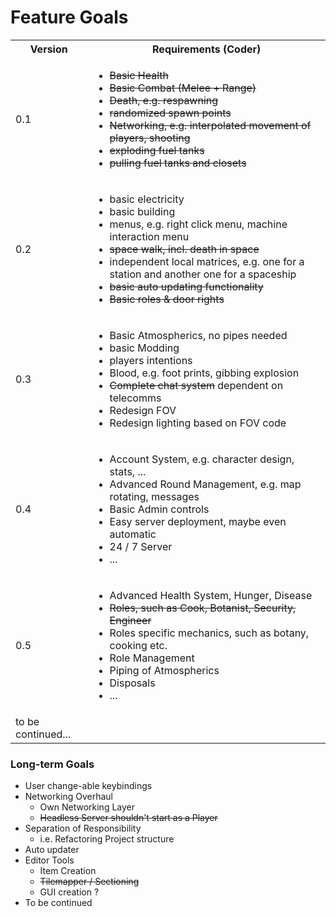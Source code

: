 # Feature Goals

<table>
  <tbody>
    <tr>
      <th>Version</th>
      <th align="center">Requirements (Coder)</th>
    </tr>
    <tr>
      <td>0.1</td>
      <td>
        <ul>
          <li><del>Basic Health </del></li>
          <li><del>Basic Combat (Melee + Range) </del></li>
          <li><del>Death, e.g. respawning </del></li>
          <li><del>randomized spawn points </del></li>
          <li><del>Networking, e.g. interpolated movement of players, shooting </del></li>
          <li><del>exploding fuel tanks </del></li>
          <li><del>pulling fuel tanks and closets </del></li>
        </ul>
      </td>
    </tr>
    <tr>
      <td>0.2</td>
      <td>
        <ul>
          <li>basic electricity</li>
          <li>basic building</li>
          <li>menus, e.g. right click menu, machine interaction menu</li>
          <li><del>space walk, incl. death in space</del></li>
          <li>independent local matrices, e.g. one for a station and another one for a spaceship</li>
          <li><del>basic auto updating functionality</del></li>
          <li><del>Basic roles & door rights</del></li>
        </ul>
      </td>
    </tr>
<tr>
      <td>0.3</td>
      <td>
        <ul>
          <li>Basic Atmospherics, no pipes needed</li>
          <li>basic Modding</li>
          <li>players intentions</li>
          <li>Blood, e.g. foot prints, gibbing explosion</li>
          <li><del>Complete chat system</del> dependent on telecomms</li>
          <li>Redesign FOV</li>
          <li>Redesign lighting based on FOV code</li>
        </ul>
      </td>
    </tr>
    <tr>
      <td>0.4</td>
      <td>
        <ul>
          <li>Account System, e.g. character design, stats, ...</li>
          <li>Advanced Round Management, e.g. map rotating, messages</li>
          <li>Basic Admin controls</li>
          <li>Easy server deployment, maybe even automatic</li>
          <li>24 / 7 Server</li>
          <li>...</li>
        </ul>
      </td>
    </tr>
    <tr>
      <td>0.5</td>
      <td>
        <ul>
          <li>Advanced Health System, Hunger, Disease</li>
          <li><del>Roles, such as Cook, Botanist, Security, Engineer</del></li>
          <li>Roles specific mechanics, such as botany, cooking etc.</li>
          <li>Role Management</li>
          <li>Piping of Atmospherics</li>
          <li>Disposals</li>
          <li>...</li>
        </ul>
      </td>
    </tr>
    <tr>
      <td> to be continued... </td>
      <td></td>
    </tr>
  </tbody>
</table>

### Long-term Goals

* User change-able keybindings
* Networking Overhaul
    * Own Networking Layer
    * <del>Headless Server shouldn't start as a Player</del>
* Separation of Responsibility
    * i.e. Refactoring Project structure
* Auto updater
* Editor Tools
    * Item Creation
    * <del>Tilemapper / Sectioning</del>
    * GUI creation ?
* To be continued
